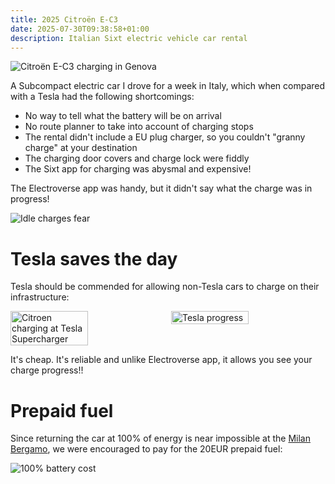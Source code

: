 ```yaml
---
title: 2025 Citroën E-C3
date: 2025-07-30T09:38:58+01:00
description: Italian Sixt electric vehicle car rental
---
```


<img src="https://s.natalian.org/2025-07-30/ec3.jpeg" alt="Citroën E-C3 charging in Genova">

A Subcompact electric car I drove for a week in Italy, which when compared with a Tesla had the following shortcomings:

* No way to tell what the battery will be on arrival
* No route planner to take into account of charging stops
* The rental didn't include a EU plug charger, so you couldn't "granny charge" at your destination
* The charging door covers and charge lock were fiddly
* The Sixt app for charging was abysmal and expensive!

The Electroverse app was handy, but it didn't say what the charge was in progress!

<img src="https://s.natalian.org/2025-07-30/charging.png" alt="Idle charges fear">

# Tesla saves the day

Tesla should be commended for allowing non-Tesla cars to charge on their infrastructure:

<div style="display: flex; gap: 10px; align-items: flex-start;">
<img src="https://s.natalian.org/2025-07-30/other-ev.jpeg" alt="Citroen charging at Tesla Supercharger" style="width: 50%; height: auto;">
<img src="https://s.natalian.org/2025-07-30/progress.png" alt="Tesla progress" style="width: 50%; height: auto;">
</div>

It's cheap. It's reliable and unlike Electroverse app, it allows you see your charge progress!!

# Prepaid fuel

Since returning the car at 100% of energy is near impossible at the [Milan Bergamo](https://maps.app.goo.gl/FnyCe34FCGoyamnv6), we were encouraged to pay for the 20EUR prepaid fuel:

<img src="https://s.natalian.org/2025-07-31/fuel.png" alt="100% battery cost">
